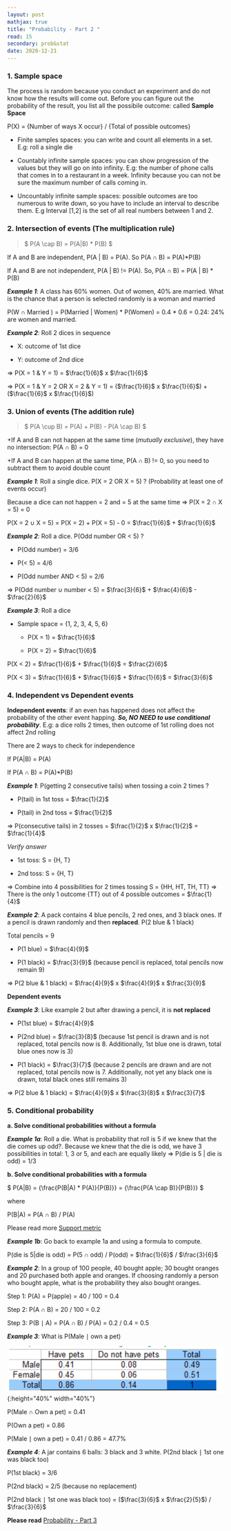 ```yaml
---
layout: post
mathjax: true
title: "Probability - Part 2 "
read: 15
secondary: prob&stat
date: 2020-12-21
---
```


### 1. Sample space

The process is random because you conduct an experiment and do not know how the results will come out. Before you can figure out the probability of the result, you list all the possibile outcome: called **Sample Space**

P(X) = {Number of ways X occur} / {Total of possible outcomes}

- Finite samples spaces: you can write and count all elements in a set. E.g: roll a single die

- Countably infinite sample spaces: you can show progression of the values but they will go on into infinity. E.g: the number of phone calls that comes in to a restaurant in a week. Infinity because you can not be sure the maximum number of calls coming in.

- Uncountably infinite sample spaces: possible outcomes are too numerous to write down, so you have to include an interval to describe them. E.g Interval [1,2] is the set of all real numbers between 1 and 2. 

### 2. Intersection of events (The multiplication rule)

>$
P(A \cap B) = P(A|B) * P(B)
$

If A and B are independent, P(A $\vert$ B) = P(A). So P(A $\cap$ B) = P(A)*P(B)

If A and B are not independent, P(A $\vert$ B) != P(A). So, P(A $\cap$ B) = P(A $\vert$ B) * P(B)

***Example 1***: A class has 60% women. Out of women, 40% are married. What is the chance that a person is selected randomly is a woman and married

P(W $\cap$ Married ) = P(Married $\vert$ Women) * P(Women) = 0.4 * 0.6 = 0.24: 24% are women and married. 

***Example 2***: Roll 2 dices in sequence

- X: outcome of 1st dice

- Y: outcome of 2nd dice

=> P(X = 1 & Y = 1) = $\frac{1}{6}$ x $\frac{1}{6}$

=> P(X = 1 & Y = 2 OR X = 2 & Y = 1) = ($\frac{1}{6}$ x $\frac{1}{6}$) + ($\frac{1}{6}$ x $\frac{1}{6}$)

### 3. Union of events (The addition rule)

>$
P(A \cup B) = P(A) + P(B) - P(A \cap B)
$

+If A and B can not happen at the same time (*mutually exclusive*), they have no intersection: P(A $\cap$ B) = 0

+If A and B can happen at the same time, P(A $\cap$ B) != 0, so you need to subtract them to avoid double count

***Example 1***: Roll a single dice. P(X = 2 OR X = 5) ? (Probability at least one of events occur)

Because a dice can not happen = 2 and = 5 at the same time => P(X = 2 $\cap$ X = 5) = 0

P(X = 2 $\cup$ X = 5) = P(X = 2) + P(X = 5) - 0 = $\frac{1}{6}$ + $\frac{1}{6}$

***Example 2***: Roll a dice. P(Odd number OR < 5) ?

- P(Odd number) = 3/6

- P(< 5) = 4/6

- P(Odd number AND < 5) = 2/6

=> P(Odd number $\cup$ number < 5) = $\frac{3}{6}$ + $\frac{4}{6}$ - $\frac{2}{6}$

***Example 3***: Roll a dice

- Sample space = {1, 2, 3, 4, 5, 6}

    + P(X = 1) = $\frac{1}{6}$

    + P(X = 2) = $\frac{1}{6}$

P(X < 2) = $\frac{1}{6}$ + $\frac{1}{6}$ = $\frac{2}{6}$

P(X < 3) = $\frac{1}{6}$ + $\frac{1}{6}$ + $\frac{1}{6}$ = $\frac{3}{6}$ 

### 4. Independent vs Dependent events

**Independent events**: if an even has happened does not affect the probability of the other event happing. ***So, NO NEED to use conditional probability***. E.g: a dice rolls 2 times, then outcome of 1st rolling does not affect 2nd rolling

There are 2 ways to check for independence

If P(A$\vert$B) = P(A)

If P(A $\cap$ B) = P(A)*P(B)

***Example 1***: P(getting 2 consecutive tails) when tossing a coin 2 times ?

- P(tail) in 1st toss = $\frac{1}{2}$

- P(tail) in 2nd toss = $\frac{1}{2}$

=> P(consecutive tails) in 2 tosses = $\frac{1}{2}$ x $\frac{1}{2}$ = $\frac{1}{4}$

*Verify answer*

- 1st toss: S = {H, T}

- 2nd toss: S = {H, T}

=> Combine into 4 possibilities for 2 times tossing S = {HH, HT, TH, TT} => There is the only 1 outcome {TT} out of 4 possible outcomes = $\frac{1}{4}$
  
***Example 2***: A pack contains 4 blue pencils, 2 red ones, and 3 black ones. If a pencil is drawn randomly and then **replaced**. P(2 blue & 1 black)

Total pencils = 9

- P(1 blue) = $\frac{4}{9}$

- P(1 black) = $\frac{3}{9}$ (because pencil is replaced, total pencils now remain 9)

=> P(2 blue & 1 black) = $\frac{4}{9}$ x $\frac{4}{9}$ x $\frac{3}{9}$

**Dependent events**

***Example 3***: Like example 2 but after drawing a pencil, it is **not replaced**

- P(1st blue) = $\frac{4}{9}$

- P(2nd blue) = $\frac{3}{8}$ (because 1st pencil is drawn and is not replaced, total pencils now is 8. Additionally, 1st blue one is drawn, total blue ones now is 3)

- P(1 black) = $\frac{3}{7}$ (because 2 pencils are drawn and are not replaced, total pencils now is 7. Additionally, not yet any black one is drawn, total black ones still remains 3)

=> P(2 blue & 1 black) = $\frac{4}{9}$ x $\frac{3}{8}$ x $\frac{3}{7}$

### 5. Conditional probability 

**a. Solve conditional probabilities without a formula**

***Example 1a***: Roll a die. What is probability that roll is 5 if we knew that the die comes up odd?. Because we knew that the die is odd, we have 3 possibilities in total: 1, 3 or 5, and each are equally likely => P(die is 5 $\vert$ die is odd) = 1/3

**b. Solve conditional probabilities with a formula**

$
    P(A|B) = {\frac{P(B|A) * P(A)}{P(B)}} = {\frac{P(A \cap B)}{P(B)}}
$

where

P(B|A) = P(A $\cap$ B) / P(A)

Please read more [Support metric](https://lytranp.github.io/notes/Association-Rule)

***Example 1b***: Go back to example 1a and using a formula to compute. 

P(die is 5|die is odd) = P(5 $\cap$ odd) / P(odd) = $\frac{1}{6}$ / $\frac{3}{6}$

***Example 2***: In a group of 100 people, 40 bought apple; 30 bought oranges and 20 purchased both apple and oranges. If choosing randomly a person who bought apple, what is the probability they also bought oranges. 

Step 1: P(A) = P(apple) = 40 / 100 = 0.4

Step 2: P(A $\cap$ B) = 20 / 100 = 0.2

Step 3: P(B $\mid$ A) = P(A $\cap$ B) / P(A) = 0.2 / 0.4 = 0.5

***Example 3***: What is P(Male $\mid$ own a pet)

![](/sources/prob1.png){:height="40%" width="40%"}

P(Male $\cap$ Own a pet) = 0.41

P(Own a pet) = 0.86 

P(Male $\mid$ own a pet) = 0.41 / 0.86 = 47.7%

***Example 4***: A jar contains 6 balls: 3 black and 3 white. P(2nd black $\mid$ 1st one was black too)

P(1st black) = 3/6

P(2nd black) = 2/5 (because no replacement)

P(2nd black $\mid$ 1st one was black too) = ($\frac{3}{6}$ x $\frac{2}{5}$) / $\frac{3}{6}$

**Please read** [Probability - Part 3](https://lytranp.github.io/notes/prob3)


